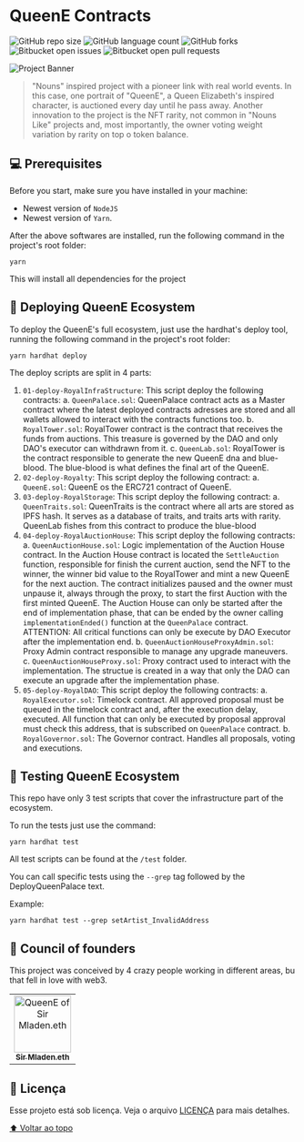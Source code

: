 # QueenE Contracts

<!---Esses são exemplos. Veja https://shields.io para outras pessoas ou para personalizar este conjunto de escudos. Você pode querer incluir dependências, status do projeto e informações de licença aqui--->

![GitHub repo size](https://img.shields.io/github/repo-size/iuricode/README-template?style=for-the-badge)
![GitHub language count](https://img.shields.io/github/languages/count/iuricode/README-template?style=for-the-badge)
![GitHub forks](https://img.shields.io/github/forks/iuricode/README-template?style=for-the-badge)
![Bitbucket open issues](https://img.shields.io/bitbucket/issues/iuricode/README-template?style=for-the-badge)
![Bitbucket open pull requests](https://img.shields.io/bitbucket/pr-raw/iuricode/README-template?style=for-the-badge)

<img src="https://queene.wtf/images/banner.png" alt="Project Banner">

> "Nouns" inspired project with a pioneer link with real world events. In this case, one portrait of "QueenE", a Queen Elizabeth's inspired character, is auctioned every day until he pass away.
> Another innovation to the project is the NFT rarity, not common in "Nouns Like" projects and, most importantly, the owner voting weight variation by rarity on top o token balance. 

## 💻 Prerequisites

Before you start, make sure you have installed in your machine:
* Newest version of `NodeJS`
* Newest version of `Yarn`.

After the above softwares are installed, run the following command in the project's root folder:
```
yarn
```
This will install all dependencies for the project

## 🚀 Deploying QueenE Ecosystem

To deploy the QueenE's full ecosystem, just use the hardhat's deploy tool, running the following command in the project's root folder:
```
yarn hardhat deploy
```
The deploy scripts are split in 4 parts:

1. `01-deploy-RoyalInfraStructure`: This script deploy the following contracts:
  a. `QueenPalace.sol`: QueenPalace contract acts as a Master contract where the latest deployed contracts adresses are stored and all wallets allowed to interact with the contracts functions too.
  b. `RoyalTower.sol`: RoyalTower contract is the contract that receives the funds from auctions. This treasure is governed by the DAO and only DAO's executor can withdrawn from it.
  c. `QueenLab.sol`: RoyalTower is the contract responsible to generate the new QueenE dna and blue-blood. The blue-blood is what defines the final art of the QueenE.
2. `02-deploy-Royalty`: This script deploy the following contract:
  a. `QueenE.sol`: QueenE os the ERC721 contract of QueenE.
3. `03-deploy-RoyalStorage`: This script deploy the following contract:
  a. `QueenTraits.sol`: QueenTraits is the contract where all arts are stored as IPFS hash. It serves as a database of traits, and traits arts with rarity. QueenLab fishes from this contract to produce the blue-blood
4. `04-deploy-RoyalAuctionHouse`: This script deploy the following contracts:
  a. `QueenAuctionHouse.sol`: Logic implementation of the Auction House contract. In the Auction House contract is located the `SettleAuction` function, responsible for finish the current auction, send the NFT to the winner, the winner bid value to the RoyalTower and mint a new QueenE for the next auction.
     The contract initializes paused and the owner must unpause it, always through the proxy, to start the first Auction with the first minted QueenE.
     The Auction House can only be started after the end of implementation phase, that can be ended by the owner calling `implementationEnded()` function at the `QueenPalace` contract.
     ATTENTION: All critical functions can only be execute by DAO Executor after the implementation end.
  b. `QueenAuctionHouseProxyAdmin.sol`: Proxy Admin contract responsible to manage any upgrade maneuvers.      
  c. `QueenAuctionHouseProxy.sol`: Proxy contract used to interact with the implementation. The structue is created in a way that only the DAO can execute an upgrade after the implementation phase.                  
5. `05-deploy-RoyalDAO`: This script deploy the following contracts:
  a. `RoyalExecutor.sol`: Timelock contract. All approved proposal must be queued in the timelock contract and, after the execution delay, executed. All function that can only be executed by proposal approval must check this address, that is subscribed on `QueenPalace` contract.
  b. `RoyalGovernor.sol`: The Governor contract. Handles all proposals, voting and executions.

## 🤖 Testing QueenE Ecosystem

This repo have only 3 test scripts that cover the infrastructure part of the ecosystem.

To run the tests just use the command: 

```
yarn hardhat test
```

All test scripts can be found at the `/test` folder.

You can call specific tests using the `--grep` tag followed by the DeployQueenPalace text.

Example:
```
yarn hardhat test --grep setArtist_InvalidAddress
```
## 🤝 Council of founders

This project was conceived by 4 crazy people working in different areas, bu that fell in love with web3.

<table>
  <tr>
    <td align="center">
      <a href="#">
        <img src="" width="100px;" alt="QueenE of Sir Mladen.eth"/>
        <br>
        <sub>
          <b>Sir Mladen.eth</b>
        </sub>
      </a>
    </td>
  </tr>
</table>


## 📝 Licença

Esse projeto está sob licença. Veja o arquivo [LICENÇA](LICENSE.md) para mais detalhes.

[⬆ Voltar ao topo](#nome-do-projeto)<br>
